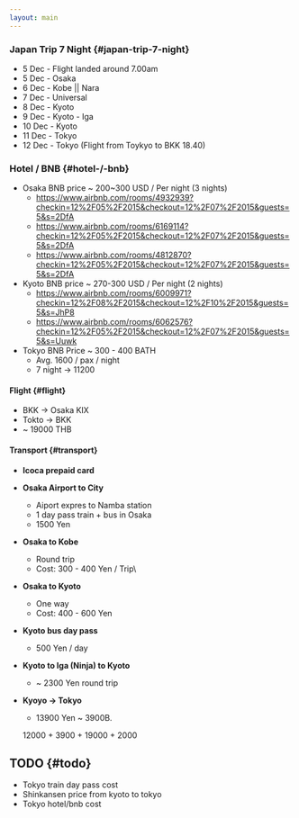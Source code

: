 ```yaml
---
layout: main
---
```


### Japan Trip 7 Night {#japan-trip-7-night}

- 5 Dec - Flight landed around 7.00am
- 5 Dec - Osaka
- 6 Dec - Kobe || Nara
- 7 Dec - Universal
- 8 Dec - Kyoto
- 9 Dec - Kyoto - Iga
- 10 Dec - Kyoto
- 11 Dec - Tokyo
- 12 Dec - Tokyo (Flight from Toykyo to BKK 18.40)

### Hotel / BNB {#hotel-/-bnb}

- Osaka BNB price ~ 200~300 USD / Per night (3 nights)
  - https://www.airbnb.com/rooms/4932939?checkin=12%2F05%2F2015&checkout=12%2F07%2F2015&guests=5&s=2DfA
  - https://www.airbnb.com/rooms/6169114?checkin=12%2F05%2F2015&checkout=12%2F07%2F2015&guests=5&s=2DfA
  - https://www.airbnb.com/rooms/4812870?checkin=12%2F05%2F2015&checkout=12%2F07%2F2015&guests=5&s=2DfA
- Kyoto BNB price ~ 270-300 USD / Per night (2 nights)
  - https://www.airbnb.com/rooms/6009971?checkin=12%2F08%2F2015&checkout=12%2F10%2F2015&guests=5&s=JhP8
  - https://www.airbnb.com/rooms/6062576?checkin=12%2F05%2F2015&checkout=12%2F07%2F2015&guests=5&s=Uuwk
- Tokyo BNB Price ~ 300 - 400 BATH
  - Avg. 1600 / pax / night
  - 7 night -> 11200

#### Flight {#flight}

- BKK -> Osaka KIX
- Tokto -> BKK
- ~ 19000 THB

#### Transport {#transport}

- **Icoca prepaid card**
- **Osaka Airport to City**
  - Aiport expres to Namba station
  - 1 day pass train + bus in Osaka
  - 1500 Yen
- **Osaka to Kobe**
  - Round trip
  - Cost: 300 - 400 Yen / Trip\

- **Osaka to Kyoto**
  - One way
  - Cost: 400 - 600 Yen
- **Kyoto bus day pass**
  - 500 Yen / day
- **Kyoto to Iga (Ninja) to Kyoto**
  - ~ 2300 Yen round trip

- **Kyoyo -> Tokyo**
  - 13900 Yen ~ 3900B.

  12000 + 3900 + 19000 + 2000

## TODO {#todo}
  - Tokyo train day pass cost
  - Shinkansen price from kyoto to tokyo
  - Tokyo hotel/bnb cost
